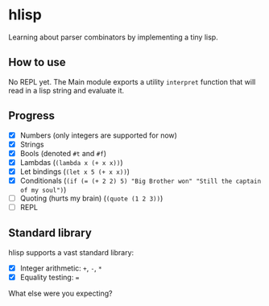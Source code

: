 # hlisp

Learning about parser combinators by implementing a tiny lisp.

## How to use
No REPL yet. The Main module exports a utility `interpret` function that will read in a lisp string and evaluate it.

## Progress
- [x] Numbers (only integers are supported for now)
- [x] Strings
- [x] Bools (denoted `#t` and `#f`)
- [x] Lambdas (`(lambda x (+ x x))`)
- [x] Let bindings (`(let x 5 (+ x x))`)
- [x] Conditionals (`(if (= (+ 2 2) 5) "Big Brother won" "Still the captain of my soul")`)
- [ ] Quoting (hurts my brain) (`(quote (1 2 3))`)
- [ ] REPL 

## Standard library
hlisp supports a vast standard library:
- [x] Integer arithmetic: `+`, `-`, `*`
- [x] Equality testing: `=`

What else were you expecting?
